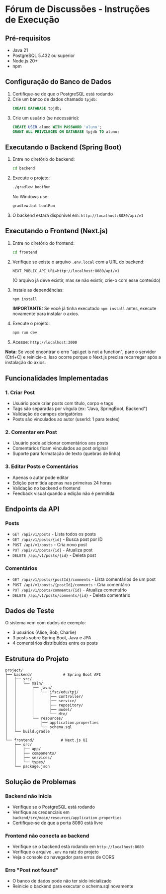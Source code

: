 # Fórum de Discussões - Instruções de Execução

## Pré-requisitos

- Java 21
- PostgreSQL 5.432 ou superior
- Node.js 20+
- npm

## Configuração do Banco de Dados

1. Certifique-se de que o PostgreSQL está rodando
2. Crie um banco de dados chamado `tpjdb`:
   ```sql
   CREATE DATABASE tpjdb;
   ```
3. Crie um usuário (se necessário):
   ```sql
   CREATE USER aluno WITH PASSWORD 'aluno';
   GRANT ALL PRIVILEGES ON DATABASE tpjdb TO aluno;
   ```

## Executando o Backend (Spring Boot)

1. Entre no diretório do backend:
   ```bash
   cd backend
   ```

2. Execute o projeto:
   ```bash
   ./gradlew bootRun
   ```

   No Windows use:
   ```bash
   gradlew.bat bootRun
   ```

3. O backend estará disponível em: `http://localhost:8080/api/v1`

## Executando o Frontend (Next.js)

1. Entre no diretório do frontend:
   ```bash
   cd frontend
   ```

2. Verifique se existe o arquivo `.env.local` com a URL do backend:
   ```
   NEXT_PUBLIC_API_URL=http://localhost:8080/api/v1
   ```
   (O arquivo já deve existir, mas se não existir, crie-o com esse conteúdo)

3. Instale as dependências:
   ```bash
   npm install
   ```
   **IMPORTANTE:** Se você já tinha executado `npm install` antes, execute novamente para instalar o axios.

4. Execute o projeto:
   ```bash
   npm run dev
   ```

5. Acesse: `http://localhost:3000`

**Nota:** Se você encontrar o erro "api.get is not a function", pare o servidor (Ctrl+C) e reinicie-o. Isso ocorre porque o Next.js precisa recarregar após a instalação do axios.

## Funcionalidades Implementadas

### 1. Criar Post
- Usuário pode criar posts com título, corpo e tags
- Tags são separadas por vírgula (ex: "Java, SpringBoot, Backend")
- Validação de campos obrigatórios
- Posts são vinculados ao autor (userId: 1 para testes)

### 2. Comentar em Post
- Usuário pode adicionar comentários aos posts
- Comentários ficam vinculados ao post original
- Suporte para formatação de texto (quebras de linha)

### 3. Editar Posts e Comentários
- Apenas o autor pode editar
- Edição permitida apenas nas primeiras 24 horas
- Validação no backend e frontend
- Feedback visual quando a edição não é permitida

## Endpoints da API

### Posts
- `GET /api/v1/posts` - Lista todos os posts
- `GET /api/v1/posts/{id}` - Busca post por ID
- `POST /api/v1/posts` - Cria novo post
- `PUT /api/v1/posts/{id}` - Atualiza post
- `DELETE /api/v1/posts/{id}` - Deleta post

### Comentários
- `GET /api/v1/posts/{postId}/comments` - Lista comentários de um post
- `POST /api/v1/posts/{postId}/comments` - Cria comentário
- `PUT /api/v1/posts/comments/{id}` - Atualiza comentário
- `DELETE /api/v1/posts/comments/{id}` - Deleta comentário

## Dados de Teste

O sistema vem com dados de exemplo:
- 3 usuários (Alice, Bob, Charlie)
- 3 posts sobre Spring Boot, Java e JPA
- 4 comentários distribuídos entre os posts

## Estrutura do Projeto

```
project/
├── backend/              # Spring Boot API
│   ├── src/
│   │   └── main/
│   │       ├── java/
│   │       │   └── ifsc/edu/tpj/
│   │       │       ├── controller/
│   │       │       ├── service/
│   │       │       ├── repository/
│   │       │       ├── model/
│   │       │       └── dto/
│   │       └── resources/
│   │           ├── application.properties
│   │           └── schema.sql
│   └── build.gradle
│
└── frontend/            # Next.js UI
    ├── src/
    │   ├── app/
    │   ├── components/
    │   ├── services/
    │   └── types/
    └── package.json
```

## Solução de Problemas

### Backend não inicia
- Verifique se o PostgreSQL está rodando
- Verifique as credenciais em `backend/src/main/resources/application.properties`
- Certifique-se de que a porta 8080 está livre

### Frontend não conecta ao backend
- Verifique se o backend está rodando em `http://localhost:8080`
- Verifique o arquivo `.env` na raiz do projeto
- Veja o console do navegador para erros de CORS

### Erro "Post not found"
- O banco de dados pode não ter sido inicializado
- Reinicie o backend para executar o schema.sql novamente
